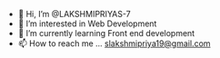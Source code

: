 - 👋 Hi, I’m @LAKSHMIPRIYAS-7
- 👀 I’m interested in Web Development
- 🌱 I’m currently learning Front end development
- 📫 How to reach me ... slakshmipriya19@gmail.com

<!---
LAKSHMIPRIYAS-7/LAKSHMIPRIYAS-7 is a ✨ special ✨ repository because its `README.md` (this file) appears on your GitHub profile.
You can click the Preview link to take a look at your changes.
--->
